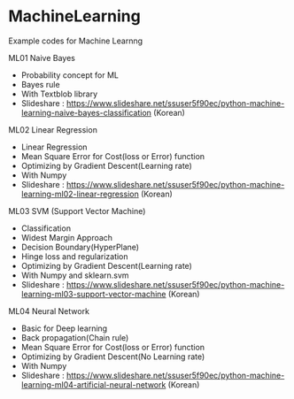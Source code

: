 # MachineLearning
Example codes for Machine Learnng

ML01 Naive Bayes
- Probability concept for ML
- Bayes rule
- With Textblob library
- Slideshare : https://www.slideshare.net/ssuser5f90ec/python-machine-learning-naive-bayes-classification (Korean)

ML02 Linear Regression
- Linear Regression
- Mean Square Error for Cost(loss or Error) function 
- Optimizing by Gradient Descent(Learning rate)
- With Numpy
- Slideshare : https://www.slideshare.net/ssuser5f90ec/python-machine-learning-ml02-linear-regression (Korean)

ML03 SVM (Support Vector Machine)
- Classification 
- Widest Margin Approach
- Decision Boundary(HyperPlane)
- Hinge loss and regularization
- Optimizing by Gradient Descent(Learning rate)
- With Numpy and sklearn.svm
- Slideshare : https://www.slideshare.net/ssuser5f90ec/python-machine-learning-ml03-support-vector-machine (Korean)

ML04 Neural Network
- Basic for Deep learning
- Back propagation(Chain rule)
- Mean Square Error for Cost(loss or Error) function 
- Optimizing by Gradient Descent(No Learning rate)
- With Numpy
- Slideshare : https://www.slideshare.net/ssuser5f90ec/python-machine-learning-ml04-artificial-neural-network (Korean)
 
